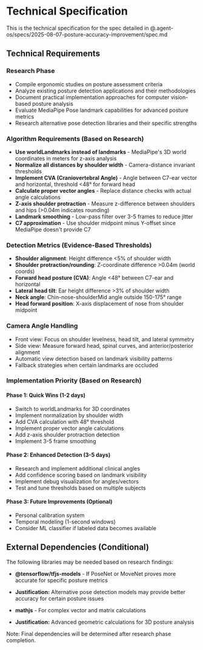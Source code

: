 # Technical Specification

This is the technical specification for the spec detailed in @.agent-os/specs/2025-08-07-posture-accuracy-improvement/spec.md

## Technical Requirements

### Research Phase
- Compile ergonomic studies on posture assessment criteria
- Analyze existing posture detection applications and their methodologies
- Document practical implementation approaches for computer vision-based posture analysis
- Evaluate MediaPipe Pose landmark capabilities for advanced posture metrics
- Research alternative pose detection libraries and their specific strengths

### Algorithm Requirements (Based on Research)
- **Use worldLandmarks instead of landmarks** - MediaPipe's 3D world coordinates in meters for z-axis analysis
- **Normalize all distances by shoulder width** - Camera-distance invariant thresholds
- **Implement CVA (Craniovertebral Angle)** - Angle between C7-ear vector and horizontal, threshold <48° for forward head
- **Calculate proper vector angles** - Replace distance checks with actual angle calculations
- **Z-axis shoulder protraction** - Measure z-difference between shoulders and hips (>0.04m indicates rounding)
- **Landmark smoothing** - Low-pass filter over 3-5 frames to reduce jitter
- **C7 approximation** - Use shoulder midpoint minus Y-offset since MediaPipe doesn't provide C7

### Detection Metrics (Evidence-Based Thresholds)
- **Shoulder alignment**: Height difference <5% of shoulder width
- **Shoulder protraction/rounding**: Z-coordinate difference >0.04m (world coords)
- **Forward head posture (CVA)**: Angle <48° between C7-ear and horizontal
- **Lateral head tilt**: Ear height difference >3% of shoulder width
- **Neck angle**: Chin-nose-shoulderMid angle outside 150-175° range
- **Head forward position**: X-axis displacement of nose from shoulder midpoint

### Camera Angle Handling
- Front view: Focus on shoulder levelness, head tilt, and lateral symmetry
- Side view: Measure forward head, spinal curves, and anterior/posterior alignment
- Automatic view detection based on landmark visibility patterns
- Fallback strategies when certain landmarks are occluded

### Implementation Priority (Based on Research)
#### Phase 1: Quick Wins (1-2 days)
- Switch to worldLandmarks for 3D coordinates
- Implement normalization by shoulder width
- Add CVA calculation with 48° threshold
- Implement proper vector angle calculations
- Add z-axis shoulder protraction detection
- Implement 3-5 frame smoothing

#### Phase 2: Enhanced Detection (3-5 days)
- Research and implement additional clinical angles
- Add confidence scoring based on landmark visibility
- Implement debug visualization for angles/vectors
- Test and tune thresholds based on multiple subjects

#### Phase 3: Future Improvements (Optional)
- Personal calibration system
- Temporal modeling (1-second windows)
- Consider ML classifier if labeled data becomes available

## External Dependencies (Conditional)

The following libraries may be needed based on research findings:

- **@tensorflow/tfjs-models** - If PoseNet or MoveNet proves more accurate for specific posture metrics
- **Justification:** Alternative pose detection models may provide better accuracy for certain posture issues

- **mathjs** - For complex vector and matrix calculations
- **Justification:** Advanced geometric calculations for 3D posture analysis

Note: Final dependencies will be determined after research phase completion.